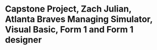 # Capstone Project, Zach Julian, Atlanta Braves Managing Simulator, Visual Basic, Form 1 and Form 1 designer
